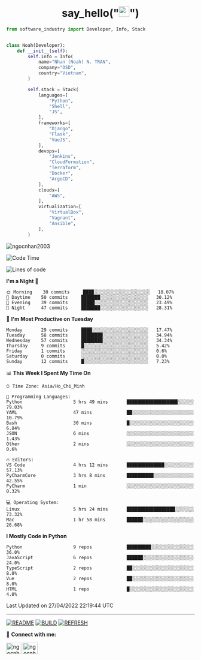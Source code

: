 <h1 align="center">say_hello("<img src="https://media.giphy.com/media/hvRJCLFzcasrR4ia7z/giphy.gif" width="28">")</h1>

```python
from software_industry import Developer, Info, Stack


class Noah(Developer):
    def __init__(self):
        self.info = Info(
            name="Nhan (Noah) N. TRAN",
            company="OSD",
            country="Vietnam",
        )

        self.stack = Stack(
            languages=[
                "Python",
                "Shell",
                "JS",
            ],
            frameworks=[
                "Django",
                "Flask",
                "VueJS",
            ],
            devops=[
                "Jenkins",
                "CloudFormation",
                "Terraform",
                "Docker",
                "ArgoCD",
            ],
            clouds=[
                "AWS",
            ],
            virtualization=[
                "VirtualBox",
                "Vagrant",
                "Ansible",
            ],
        )
```
<img src="https://komarev.com/ghpvc/?username=ngocnhan2003&label=Profile%20views&color=0e75b6&style=flat" alt="ngocnhan2003" /> 

<!--START_SECTION:waka-->
![Code Time](http://img.shields.io/badge/Code%20Time-265%20hrs%2020%20mins-blue)

![Lines of code](https://img.shields.io/badge/From%20Hello%20World%20I%27ve%20Written-12%20Thousand%20lines%20of%20code-blue)

**I'm a Night 🦉** 

```text
🌞 Morning    30 commits     ████░░░░░░░░░░░░░░░░░░░░░   18.07% 
🌆 Daytime    50 commits     ███████░░░░░░░░░░░░░░░░░░   30.12% 
🌃 Evening    39 commits     █████░░░░░░░░░░░░░░░░░░░░   23.49% 
🌙 Night      47 commits     ███████░░░░░░░░░░░░░░░░░░   28.31%

```
📅 **I'm Most Productive on Tuesday** 

```text
Monday       29 commits     ████░░░░░░░░░░░░░░░░░░░░░   17.47% 
Tuesday      58 commits     ████████░░░░░░░░░░░░░░░░░   34.94% 
Wednesday    57 commits     ████████░░░░░░░░░░░░░░░░░   34.34% 
Thursday     9 commits      █░░░░░░░░░░░░░░░░░░░░░░░░   5.42% 
Friday       1 commits      ░░░░░░░░░░░░░░░░░░░░░░░░░   0.6% 
Saturday     0 commits      ░░░░░░░░░░░░░░░░░░░░░░░░░   0.0% 
Sunday       12 commits     █░░░░░░░░░░░░░░░░░░░░░░░░   7.23%

```


📊 **This Week I Spent My Time On** 

```text
⌚︎ Time Zone: Asia/Ho_Chi_Minh

💬 Programming Languages: 
Python                   5 hrs 49 mins       ███████████████████░░░░░░   79.03% 
YAML                     47 mins             ██░░░░░░░░░░░░░░░░░░░░░░░   10.79% 
Bash                     30 mins             █░░░░░░░░░░░░░░░░░░░░░░░░   6.84% 
JSON                     6 mins              ░░░░░░░░░░░░░░░░░░░░░░░░░   1.43% 
Other                    2 mins              ░░░░░░░░░░░░░░░░░░░░░░░░░   0.6%

🔥 Editors: 
VS Code                  4 hrs 12 mins       ██████████████░░░░░░░░░░░   57.13% 
PyCharmCore              3 hrs 8 mins        ██████████░░░░░░░░░░░░░░░   42.55% 
PyCharm                  1 min               ░░░░░░░░░░░░░░░░░░░░░░░░░   0.32%

💻 Operating System: 
Linux                    5 hrs 24 mins       ██████████████████░░░░░░░   73.32% 
Mac                      1 hr 58 mins        ██████░░░░░░░░░░░░░░░░░░░   26.68%

```

**I Mostly Code in Python** 

```text
Python                   9 repos             █████████░░░░░░░░░░░░░░░░   36.0% 
JavaScript               6 repos             ██████░░░░░░░░░░░░░░░░░░░   24.0% 
TypeScript               2 repos             ██░░░░░░░░░░░░░░░░░░░░░░░   8.0% 
Vue                      2 repos             ██░░░░░░░░░░░░░░░░░░░░░░░   8.0% 
HTML                     1 repo              █░░░░░░░░░░░░░░░░░░░░░░░░   4.0%

```



 Last Updated on 27/04/2022 22:19:44 UTC
<!--END_SECTION:waka-->

<hr>

[![README](https://github.com/ngocnhan2003/ngocnhan2003/actions/workflows/000_readme.yml/badge.svg)](https://github.com/ngocnhan2003/ngocnhan2003/actions/workflows/000_readme.yml)
[![BUILD](https://github.com/ngocnhan2003/ngocnhan2003/actions/workflows/001_build.yml/badge.svg)](https://github.com/ngocnhan2003/ngocnhan2003/actions/workflows/001_build.yml)
[![REFRESH](https://github.com/ngocnhan2003/ngocnhan2003/actions/workflows/002_refresh.yml/badge.svg)](https://github.com/ngocnhan2003/ngocnhan2003/actions/workflows/002_refresh.yml)

🔗 **Connect with me:**

<a href="https://linkedin.com/in/ngocnhan2003" target="blank"><img align="center" src="https://raw.githubusercontent.com/rahuldkjain/github-profile-readme-generator/master/src/images/icons/Social/linked-in-alt.svg" alt="ngocnhan2003" height="30" width="40" /></a>
<a href="https://instagram.com/ngocnhan2003" target="blank"><img align="center" src="https://raw.githubusercontent.com/rahuldkjain/github-profile-readme-generator/master/src/images/icons/Social/instagram.svg" alt="ngocnhan2003" height="30" width="40" /></a>
